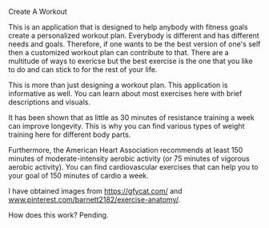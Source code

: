 Create A Workout

This is an application that is designed to help anybody with fitness goals create a personalized workout plan.  Everybody is different and has different needs and goals.  Therefore, if one wants to be the best version of one's self then a customized workout plan can contribute to that.  There are a multitude of ways to exericse but the best exercise is the one that you like to do and can stick to for the rest of your life.

This is more than just designing a workout plan.  This application is informative as well.  You can learn about most exercises here with brief descriptions and visuals.

It has been shown that as little as 30 minutes of resistance training a week can improve longevity.  This is why you can find various types of weight training here for different body parts.

Furthermore, the American Heart Association recommends at least 150 minutes of moderate-intensity aerobic activity (or 75 minutes of vigorous aerobic activity).  You can find cardiovascular exercises that can help you to your goal of 150 minutes of cardio a week.

I have obtained images from https://gfycat.com/ and www.pinterest.com/barnett2182/exercise-anatomy/. 

How does this work? Pending.